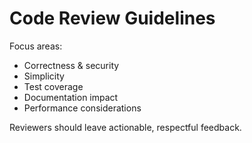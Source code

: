 # Code Review Guidelines

Focus areas:
- Correctness & security
- Simplicity
- Test coverage
- Documentation impact
- Performance considerations

Reviewers should leave actionable, respectful feedback.
